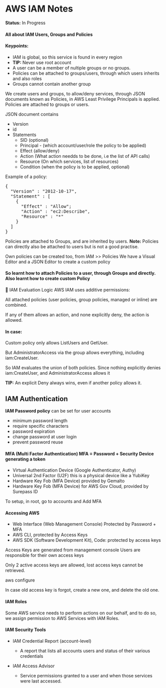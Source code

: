 # AWS IAM Notes

**Status:** In Progress

#### All about IAM Users, Groups and Policies

#### Keypoints:

- IAM is global, so this service is found in every region
- **TIP:** Never use root account
- A user can be a member of nultiple groups or no groups.
- Policies can be attached to groups/users, through which users inherits and also roles
- Groups cannot contain another group

We create users and groups, to allow/deny services, through JSON documents known as Policies, in AWS Least Privilege Principals is applied. Policies are attached to groups or users.

JSON document contains 
- Version
- id
- Statements
  - SID (optional)
  - Principal - (which account/user/role the policy to be applied)
  - Effect (allow/deny)
  - Action (What action needds to be done, i.e the list of API calls)
  - Resource (On which services, list of resources)
  - Condition (when the policy is to be applied, optional)

Example of a policy:

<pre>{
  "Version" : "2012-10-17",
  "Statement" : [
    {
      "Effect" : "Allow";
      "Action" : "ec2:Describe",
      "Resource" : "*"
    }
  ]
}</pre>

Policies are attached to Groups, and are inherited by users.
**Note:** Policies can directly also be attached to users but is not a good practise.

Own policies can be created too, from IAM >> Policies
We have a Visual Editor and a JSON Editor to create a custom policy

#### So learnt how to attach Policies to a user, through Groups and directly. Also learnt how to create custom Policy

🔐 IAM Evaluation Logic
AWS IAM uses additive permissions:

All attached policies (user policies, group policies, managed or inline) are combined.

If any of them allows an action, and none explicitly deny, the action is allowed.

#### In case:

Custom policy only allows ListUsers and GetUser.

But AdministratorAccess via the group allows everything, including iam:CreateUser.

So IAM evaluates the union of both policies. Since nothing explicitly denies iam:CreateUser, and AdministratorAccess allows it

**TIP:** An explicit Deny always wins, even if another policy allows it.


## IAM Authentication

**IAM Password policy** can be set for user accounts
- minimum password length
- require specific characters
- password expiration
- change password at user login
- prevent password reuse

#### MFA (Multi Factor Authentication) MFA = Password + Security Device generating a token

- Virtual Authentication Device (Google Authenticator, Authy)
- Universal 2nd Factor (U2F) this is a physical device like a YubiKey
- Hardware Key Fob (MFA Device) provided by Gemalto
- Hardware Key Fob (MFA Device) for AWS Gov Cloud, provided by Surepass ID

To setup, in root, go to accounts and Add MFA

#### Accessing AWS
- Web Interface (Web Management Console) Protected by Password + MFA
- AWS CLI, protected by Access Keys
- AWS SDK (Software Development Kit), Code: protected by access keys

Access Keys are generated from management console
Users are responsible for their own access keys

Only 2 active access keys are allowed, lost access keys cannot be retrieved.

aws configure

In case old access key is forgot, create a new one, and delete the old one.

#### IAM Roles

Some AWS service needs to perform actions on our behalf, and to do so, we assign permission to AWS Services with IAM Roles.

#### IAM Security Tools

- IAM Credential Report (account-level)
  - A report that lists all accounts users and status of their various credentials

- IAM Access Advisor
  - Service permissions granted to a user and when those services were last accessed.







